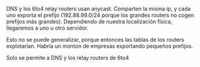 DNS y los 6to4 relay routers usan anycast.
Comparten la misma ip, y cada uno exporta el prefijo (192.88.99.0/24 porque los grandes routers no cogen prefijos más grandes).
Dependiendo de nuestra localización física, llegaremos a uno u otro servidor.

Esto no se puede generalizar, porque entonces las tablas de los routers explotarían. Habría un monton de empresas exportando pequeños prefijos.

Solo se permite a DNS y los relay routers de 6to4
